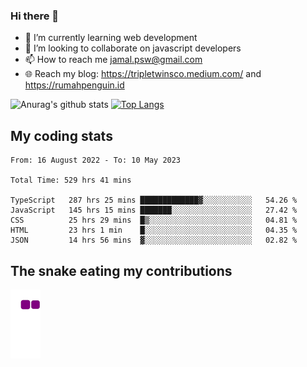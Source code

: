 ### Hi there 👋

<!--
**padepokanpenguin/padepokanpenguin** is a ✨ _special_ ✨ repository because its `README.md` (this file) appears on your GitHub profile.
-->

- 🌱 I’m currently learning  web development
- 👯 I’m looking to collaborate on javascript developers
- 📫 How to reach me jamal.psw@gmail.com
- 🌐 Reach my blog:
   https://tripletwinsco.medium.com/ and
   https://rumahpenguin.id

![Anurag's github stats](https://github-readme-stats.vercel.app/api?username=padepokanpenguin&count_private=true&disable_animations=false&show_icons=true&theme=default)
[![Top Langs](https://github-readme-stats.vercel.app/api/top-langs/?username=padepokanpenguin&theme=default&layout=compact)](https://github.com/padepokanpenguin)

## My coding stats

<!--START_SECTION:waka-->

```text
From: 16 August 2022 - To: 10 May 2023

Total Time: 529 hrs 41 mins

TypeScript   287 hrs 25 mins █████████████▓░░░░░░░░░░░   54.26 %
JavaScript   145 hrs 15 mins ███████░░░░░░░░░░░░░░░░░░   27.42 %
CSS          25 hrs 29 mins  █▒░░░░░░░░░░░░░░░░░░░░░░░   04.81 %
HTML         23 hrs 1 min    █░░░░░░░░░░░░░░░░░░░░░░░░   04.35 %
JSON         14 hrs 56 mins  ▓░░░░░░░░░░░░░░░░░░░░░░░░   02.82 %
```

<!--END_SECTION:waka-->


## The snake eating my contributions
![snake gif](https://github.com/padepokanpenguin/padepokanpenguin/blob/output/github-contribution-grid-snake.gif)
